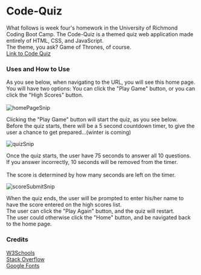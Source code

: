 # Code-Quiz
What follows is week four's homework in the University of Richmond Coding Boot Camp.
The Code-Quiz is a themed quiz web application made entirely of HTML, CSS, and JavaScript.  
The theme, you ask?  Game of Thrones, of course.  
[Link to Code Quiz](https://thebriankilpatrick.github.io/Code-Quiz/)

### Uses and How to Use  

As you see below, when navigating to the URL, you will see this home page.  
You will have two options:  You can click the "Play Game" button, or you can click the "High Scores" button.  
<br>
![homePageSnip](https://user-images.githubusercontent.com/43326943/70282423-ba32b600-178b-11ea-8992-6e601680aff1.PNG)

Clicking the "Play Game" button will start the quiz, as you see below.  
Before the quiz starts, there will be a 5 second countdown timer, to give the user a chance to get prepared...(winter is coming)  

![quizSnip](https://user-images.githubusercontent.com/43326943/70282572-2ad9d280-178c-11ea-8053-8f7fa8dab67c.PNG)  

Once the quiz starts, the user have 75 seconds to answer all 10 questions.  
If you answer incorrectly, 10 seconds will be removed from the timer.  
<br>
The score is determined by how many seconds are left on the timer.

![scoreSubmitSnip](https://user-images.githubusercontent.com/43326943/70282605-4ba22800-178c-11ea-9d4d-1612e4e8ade7.PNG)  

When the quiz ends, the user will be prompted to enter his/her name to have the score entered on the high scores list.  
The user can click the "Play Again" button, and the quiz will restart.  
The user could otherwise click the "Home" button, and be navigated back to the home page.

### Credits  

[W3Schools](https://www.w3schools.com)  
[Stack Overflow](https://www.stackoverflow.com)  
[Google Fonts](https://fonts.google.com)  
